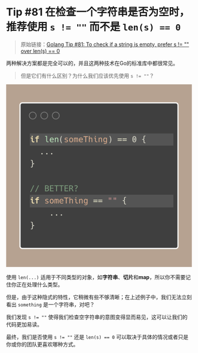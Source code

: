 # Tip #81 在检查一个字符串是否为空时，推荐使用 `s != ""` 而不是 `len(s) == 0`

>  原始链接：[Golang Tip #81: To check if a string is empty, prefer s != "" over len(s) == 0](https://twitter.com/func25/status/1785609616472379539)
>

两种解决方案都是完全可以的，并且这两种技术在Go的标准库中都很常见。

> 但是它们有什么区别？为什么我们应该优先使用 `s != ""`？

![](./images/081/1.png)

使用 `len(...)` 适用于不同类型的对象，如**字符串**、**切片**和**map**，所以你不需要记住你正在处理什么类型。

但是，由于这种隐式的特性，它稍微有些不够清晰；在上述例子中，我们无法立刻看出 `something` 是一个字符串，对吧？

我们发现 `s != ""` 使得我们检查空字符串的意图变得显而易见，这可以让我们的代码更加易读。

最终，我们是否使用 `s != ""` 还是 `len(s) == 0` 可以取决于具体的情况或者只是你或你的团队更喜欢哪种方式。